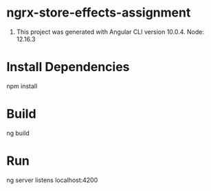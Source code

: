 # ngrx-store-effects-assignment

1. This project was generated with Angular CLI version 10.0.4.
Node: 12.16.3

# Install Dependencies
 npm install
 
# Build
ng build

# Run
ng server listens localhost:4200
